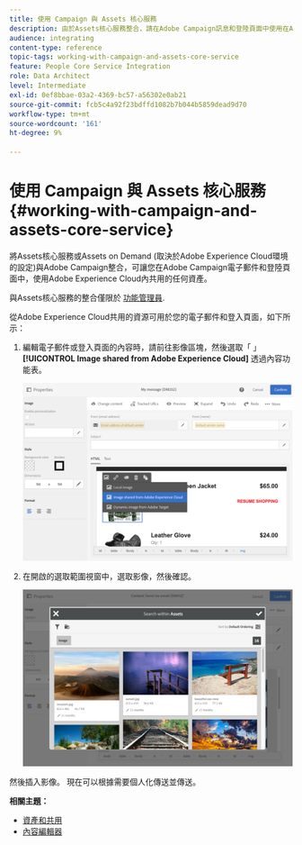```yaml
---
title: 使用 Campaign 與 Assets 核心服務
description: 由於Assets核心服務整合，請在Adobe Campaign訊息和登陸頁面中使用在Adobe Experience Cloud內共用的任何資源。
audience: integrating
content-type: reference
topic-tags: working-with-campaign-and-assets-core-service
feature: People Core Service Integration
role: Data Architect
level: Intermediate
exl-id: 0ef8bbae-03a2-4369-bc57-a56302e0ab21
source-git-commit: fcb5c4a92f23bdffd1082b7b044b5859dead9d70
workflow-type: tm+mt
source-wordcount: '161'
ht-degree: 9%

---
```


# 使用 Campaign 與 Assets 核心服務{#working-with-campaign-and-assets-core-service}

將Assets核心服務或Assets on Demand (取決於Adobe Experience Cloud環境的設定)與Adobe Campaign整合，可讓您在Adobe Campaign電子郵件和登陸頁面中，使用Adobe Experience Cloud內共用的任何資產。

與Assets核心服務的整合僅限於 [功能管理員](../../administration/using/users-management.md#functional-administrators).

從Adobe Experience Cloud共用的資源可用於您的電子郵件和登入頁面，如下所示：

1. 編輯電子郵件或登入頁面的內容時，請前往影像區塊，然後選取「 」 **[!UICONTROL Image shared from Adobe Experience Cloud]** 透過內容功能表。

   ![](assets/dam_insert_image_dce.png)

1. 在開啟的選取範圍視窗中，選取影像，然後確認。

   ![](assets/dam_shared_image_selection.png)

然後插入影像。 現在可以根據需要個人化傳送並傳送。

**相關主題：**

* [資產和共用](https://experienceleague.adobe.com/docs/core-services/interface/assets/experience-cloud-assets.html)
* [內容編輯器](../../designing/using/personalization.md#example-email-personalization)
